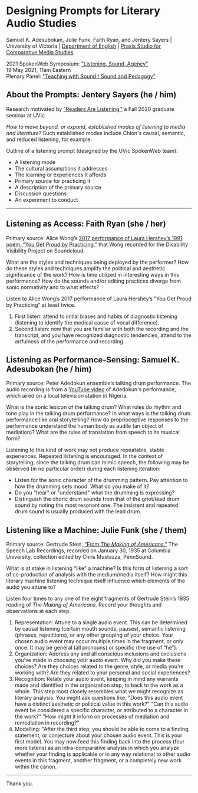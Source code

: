 # Designing Prompts for Literary Audio Studies 

Samuel K. Adesubokan, Julie Funk, Faith Ryan, and Jentery Sayers | University of Victoria | [Department of English](https://www.uvic.ca/humanities/english/) | [Praxis Studio for Comparative Media Studies](https://uvicpraxis.github.io/)

2021 SpokenWeb Symposium: ["Listening, Sound, Agency"](https://spokenweb.ca/symposia/)  
19 May 2021, 11am Eastern  
Plenary Panel: ["Teaching with Sound / Sound and Pedagogy"](https://spokenweb.ca/wp-content/uploads/2020/02/sw-symposium2021-program-web.pdf)

## About the Prompts: Jentery Sayers (he / him)

Research motivated by ["Readers Are Listening,"](https://jentery.github.io/506v2/) a Fall 2020 graduate seminar at UVic

*How to move beyond, or expand, established modes of listening to media and literature?* Such established modes include Chion's causal, semantic, and reduced listening, for example. 

Outline of a listening prompt (designed by the UVic SpokenWeb team): 

* A listening mode 
* The cultural assumptions it addresses 
* The learning or experiences it affords 
* Primary source for practicing it
* A description of the primary source 
* Discussion questions 
* An experiment to conduct 

***

## Listening as Access: Faith Ryan (she / her) 

Primary source: Alice Wong’s [2017 performance of Laura Hershey’s 1991 poem, “You Get Proud by Practicing,”](https://soundcloud.com/alice-wong-60/you-get-proud-by-practicing-by-laura-hershey) that Wong recorded for the Disability Visibility Project on Soundcloud. 

What are the styles and techniques being deployed by the performer? How do these styles and techniques amplify the political and aesthetic significance of the work? How is time utilized in interesting ways in this performance? How do the sounds and/or editing practices diverge from sonic normativity and to what effects?

Listen to Alice Wong’s 2017 performance of Laura Hershey’s “You Get Proud by Practicing” at least twice. 

1. First listen: attend to initial biases and habits of diagnostic listening (listening to identify the medical cause of vocal difference). 
2. Second listen: now that you are familiar with both the recording and the transcript, and you have recognized diagnostic tendencies, attend to the artfulness of the performance and recording.

## Listening as Performance-Sensing: Samuel K. Adesubokan (he / him) 

Primary source: Peter Adedokun ensemble’s talking drum performance. The audio recording is from a [YouTube video](https://youtu.be/UkTdzLQHS-Q) of Adedokun's performance, which aired on a local television station in Nigeria.

What is the sonic lexicon of the talking drum? What roles do rhythm and tone play in the talking drum performance? In what ways is the talking drum performance like oral storytelling? How do proprioceptive responses to the performance understand the human body as audile (an object of mediation)? What are the rules of translation from speech to its musical form?

Listening to this kind of work may not produce repeatable, stable experiences. Repeated listening is encouraged. In the context of storytelling, since the talking drum can mimic speech, the following may be observed (in no particular order) during each listening iteration: 

* Listen for the sonic character of the drumming pattern. Pay attention to how the drumming sets mood. What do you make of it?
* Do you "hear" or "understand" what the drumming is expressing? 
* Distinguish the choric drum sounds from that of the griot/lead drum sound by noting the most resonant one. The insistent and repeated drum sound is usually produced with the lead drum.

## Listening like a Machine: Julie Funk (she / them) 

Primary source: Gertrude Stein, [“From *The Making of Americans*.”](http://writing.upenn.edu/pennsound/x/Stein.php) The Speech Lab Recordings, recorded
on  January 30, 1935 at Columbia University, collection edited by Chris Mustazza, PennSound.

What is at stake in listening “like” a machine? Is this form of listening a sort of co-production of analysis with the medium/media itself? How might this literary machine listening technique itself influence which elements of the audio you attune to?

Listen four times to any one of the eight fragments of Gertrude Stein’s 1935 reading of *The Making of Americans*. Record your thoughts and observations at each step.

1. Representation: Attune to a single audio event. This can be determined by causal listening (certain mouth sounds, pauses), semantic listening (phrases, repetitions), or any other grouping of your choice. Your chosen audio event may occur multiple times in the fragment, or only once. It may be general (all pronouns) or specific (the use of “he”).
2. Organization: Address any and all conscious inclusions and exclusions you’ve made in choosing your audio event. Why did you make these choices? Are they choices related to the genre, style, or media you’re working with? Are they related to your personal and social experiences? 
3. Recognition: Relate your audio event, keeping in mind any warrants made and identified in the organization step, to back to the work as a whole. This step most closely resembles what we might recognize as literary analysis. You might ask questions like, "Does this audio event have a distinct aesthetic or political value in this work?" "Can this audio event be considered a specific character, or attributed to a character in the work?" "How might it inform on processes of mediation and remediation in recording?"
4. Modelling: "After the third step, you should be able to come to a finding, statement, or conjecture about your chosen audio event. This is your first model. You may now feed this finding back into the process (four more listens) as an intra-comparative analysis in which you analyze whether your finding is applicable or in any way relational to other audio events in this fragment, another fragment, or a completely new work within the canon.
 
***

Thank you. 
